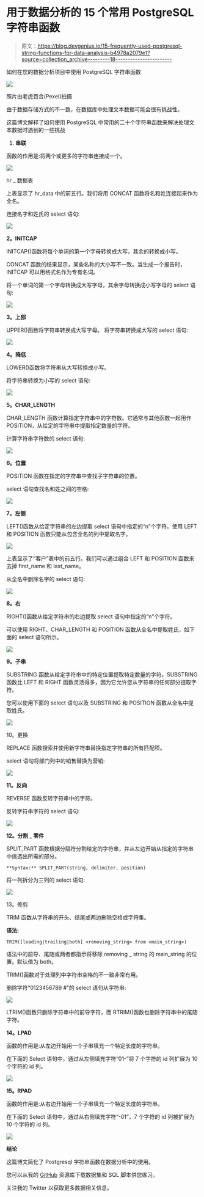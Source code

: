 # 用于数据分析的 15 个常用 PostgreSQL 字符串函数

> 原文：<https://blog.devgenius.io/15-frequently-used-postgresql-string-functions-for-data-analysis-b4978a2079e1?source=collection_archive---------18----------------------->

如何在您的数据分析项目中使用 PostgreSQL 字符串函数

![](img/b76cec5209b9daf122269119d7862210.png)

照片由老虎百合(Pexel)拍摄

由于数据存储方式的不一致，在数据库中处理文本数据可能会很有挑战性。

这篇博文解释了如何使用 PostgreSQL 中常用的二十个字符串函数来解决处理文本数据时遇到的一些挑战

1.  **串联**

函数的作用是:将两个或更多的字符串连接成一个。

![](img/e66688726a9dda6c04f14904fde70e08.png)

hr _ 数据表

上表显示了 hr_data 中的前五行。我们将用 CONCAT 函数将名和姓连接起来作为全名。

连接名字和姓氏的 select 语句:

![](img/bf5e51c49295f95250a5e0559c69bd6d.png)

**2。INITCAP**

INITCAP()函数将每个单词的第一个字母转换成大写，其余的转换成小写。

CONCAT 函数的结果显示，某些名称的大小写不一致。当生成一个报告时，INITCAP 可以用格式名作为专有名词。

将一个单词的第一个字母转换成大写字母，其余字母转换成小写字母的 select 语句:

![](img/0d583bbb9b54d460811d46f57ca5e6d1.png)

**3。上部**

UPPER()函数将字符串转换成大写字母。
将字符串转换成大写的 select 语句:

![](img/fe87c75f537ad3813d80da7496e2db51.png)

**4。降低**

LOWER()函数将字符串从大写转换成小写。

将字符串转换为小写的 select 语句:

![](img/0f778795b2c2fb7f13f4148ec4078258.png)

**5。CHAR_LENGTH**

CHAR_LENGTH 函数计算指定字符串中的字符数。它通常与其他函数一起用作 POSITION，从给定的字符串中提取指定数量的字符。

计算字符串字符数的 select 语句:

![](img/b37fd6e8b96f4ca82bb09afe86b51cd5.png)

**6。位置**

POSITION 函数在指定的字符串中查找子字符串的位置。

select 语句查找名和姓之间的空格:

![](img/20e065b6866024bbb8cf722d313793da.png)

**7。左侧**

LEFT()函数从给定字符串的左边提取 select 语句中指定的“n”个字符。使用 LEFT 和 POSITION 函数只能从包含全名的列中提取名字。

![](img/9379062094405fc6856d7d2d8075682b.png)

上表显示了“客户”表中的前五行。我们可以通过组合 LEFT 和 POSITION 函数来去掉 first_name 和 last_name。

从全名中删除名字的 select 语句:

![](img/4676670e666d7a75b273a0758c13908a.png)

**8。右**

RIGHT()函数从给定字符串的右边提取 select 语句中指定的“n”个字符。

可以使用 RIGHT、CHAR_LENGTH 和 POSITION 函数从全名中提取姓氏，如下面的 select 语句所示。

![](img/028189c83a22eee2f13f34d067be8c63.png)

**9。子串**

SUBSTRING 函数从给定字符串中的特定位置提取特定数量的字符。SUBSTRING 函数比 LEFT 和 RIGHT 函数灵活得多，因为它允许您从字符串的任何部分提取字符。

您可以使用下面的 select 语句以及 SUBSTRING 和 POSITION 函数从全名中提取姓氏。

![](img/436b29d63ad466ccfa2fd3caeb560ebc.png)

10。更换

REPLACE 函数搜索并使用新字符串替换指定字符串的所有匹配项。

select 语句将部门列中的销售替换为营销:

![](img/3ca52fd06144c5b2b09f32522e5a5acd.png)

**11。反向**

REVERSE 函数反转字符串中的字符。

反转字符串字符的 select 语句:

![](img/6c42950a4fe1070a7f78f081430c6263.png)

**12。分割 _ 零件**

SPLIT_PART 函数根据分隔符分割给定的字符串，并从左边开始从指定的字符串中挑选出所需的部分。

```
**Syntax:** SPLIT_PART(string, delimiter, position) 
```

将一列拆分为三列的 select 语句:

![](img/41937fd07f15c237c035f62c34991933.png)

13。修剪

TRIM 函数从字符串的开头、结尾或两边删除空格或字符集。

**语法:**

```
TRIM([leading|trailing|both] <removing_string> from <main_string>)
```

语法中的前导、尾随或两者都指示将移除 removing _ string 的 main_string 的位置。默认值为 both。

TRIM()函数对于处理列中字符串空格的不一致非常有用。

删除字符“0123456789 #”的 select 语句从字符串:

![](img/7acdee61d805eb3cf770546f3477d697.png)

LTRIM()函数只删除字符串中的前导字符，而 RTRIM()函数也删除字符串中的尾随字符。

**14。LPAD**

函数的作用是:从左边开始用一个子串填充一个特定长度的字符串。

在下面的 Select 语句中，通过从左侧填充字符“01-”将 7 个字符的 id 列扩展为 10 个字符的 id 列。

![](img/51ab2927c52ff7949f8e606e5229ee57.png)

**15。RPAD**

函数的作用是:从右边开始用一个子串填充一个特定长度的字符串。

在下面的 Select 语句中，通过从右侧填充字符“-01”，7 个字符的 id 列被扩展为 10 个字符的 id 列。

![](img/321b3d947ef3ee13c3a67bf9cf6ab769.png)

**结论**

这篇博文简化了 Postgresql 字符串函数在数据分析中的使用。

您可以从我的 [GitHub](https://github.com/amos-adewuni/freq_used_sql_string_func) 资源库下载数据集和 SQL 脚本供您练习。

关注我的 Twitter 以获取更多数据相关信息。